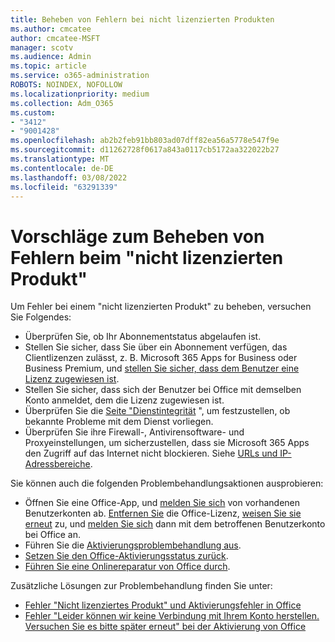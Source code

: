 ```yaml
---
title: Beheben von Fehlern bei nicht lizenzierten Produkten
ms.author: cmcatee
author: cmcatee-MSFT
manager: scotv
ms.audience: Admin
ms.topic: article
ms.service: o365-administration
ROBOTS: NOINDEX, NOFOLLOW
ms.localizationpriority: medium
ms.collection: Adm_O365
ms.custom:
- "3412"
- "9001428"
ms.openlocfilehash: ab2b2feb91bb803ad07dff82ea56a5778e547f9e
ms.sourcegitcommit: d11262728f0617a843a0117cb5172aa322022b27
ms.translationtype: MT
ms.contentlocale: de-DE
ms.lasthandoff: 03/08/2022
ms.locfileid: "63291339"
---
```

# <a name="suggestions-for-solving-unlicensed-product-errors"></a>Vorschläge zum Beheben von Fehlern beim "nicht lizenzierten Produkt"

Um Fehler bei einem "nicht lizenzierten Produkt" zu beheben, versuchen Sie Folgendes:

- Überprüfen Sie, ob Ihr Abonnementstatus abgelaufen ist.
- Stellen Sie sicher, dass Sie über ein Abonnement verfügen, das Clientlizenzen zulässt, z. B. Microsoft 365 Apps for Business oder Business Premium, und [stellen Sie sicher, dass dem Benutzer eine Lizenz zugewiesen ist](https://docs.microsoft.com/microsoft-365/admin/add-users/add-users). 
- Stellen Sie sicher, dass sich der Benutzer bei Office mit demselben Konto anmeldet, dem die Lizenz zugewiesen ist.
- Überprüfen Sie die [Seite "Dienstintegrität](https://docs.microsoft.com/office365/enterprise/view-service-health) ", um festzustellen, ob bekannte Probleme mit dem Dienst vorliegen.
- Überprüfen Sie ihre Firewall-, Antivirensoftware- und Proxyeinstellungen, um sicherzustellen, dass sie Microsoft 365 Apps den Zugriff auf das Internet nicht blockieren. Siehe [URLs und IP-Adressbereiche](https://docs.microsoft.com/office365/enterprise/urls-and-ip-address-ranges).

Sie können auch die folgenden Problembehandlungsaktionen ausprobieren: 

- Öffnen Sie eine Office-App, und [melden Sie sich](https://support.office.com/article/5a20dc11-47e9-4b6f-945d-478cb6d92071) von vorhandenen Benutzerkonten ab. [Entfernen Sie](https://docs.microsoft.com/microsoft-365/admin/manage/remove-licenses-from-users) die Office-Lizenz, [weisen Sie sie erneut](https://docs.microsoft.com/microsoft-365/admin/manage/assign-licenses-to-users) zu, und [melden Sie sich](https://support.office.com/article/628ea040-f265-49de-b986-be09c3ebf8a9) dann mit dem betroffenen Benutzerkonto bei Office an.
- Führen Sie die [Aktivierungsproblembehandlung aus](https://aka.ms/SARA-OfficeActivation-Alchemy).
- [Setzen Sie den Office-Aktivierungsstatus zurück](https://docs.microsoft.com/office365/troubleshoot/activation/reset-office-365-proplus-activation-state). 
- [Führen Sie eine Onlinereparatur von Office durch](https://support.office.com/Article/7821d4b6-7c1d-4205-aa0e-a6b40c5bb88b).

Zusätzliche Lösungen zur Problembehandlung finden Sie unter: 

- [Fehler "Nicht lizenziertes Produkt" und Aktivierungsfehler in Office](https://support.office.com/Article/0d23d3c0-c19c-4b2f-9845-5344fedc4380)
- [Fehler "Leider können wir keine Verbindung mit Ihrem Konto herstellen. Versuchen Sie es bitte später erneut" bei der Aktivierung von Office](https://docs.microsoft.com/office/troubleshoot/activation-installation/issue-when-activate-office-from-office-365)